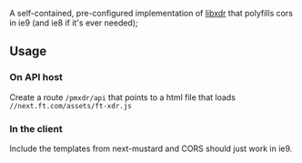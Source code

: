 A self-contained, pre-configured implementation of [libxdr](https://github.com/eligrey/libxdr) that polyfills cors in ie9 (and ie8 if it's ever needed);

## Usage

### On API host

Create a route `/pmxdr/api` that points to a html file that loads `//next.ft.com/assets/ft-xdr.js`

### In the client

Include the templates from next-mustard and CORS should just work in ie9.

